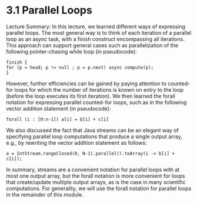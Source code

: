 # 3.1 Parallel Loops

Lecture Summary: In this lecture, we learned different ways of expressing parallel loops. The most general way is to think of each
iteration of a parallel loop as an async task, with a finish construct encompassing all iterations. This approach can support 
general cases such as parallelization of the following pointer-chasing while loop (in pseudocode):

```
finish {
for (p = head; p != null ; p = p.next) async compute(p);
}
```

However, further efficiencies can be gained by paying attention to counted-for loops for which the number of iterations is known
on entry to the loop (before the loop executes its first iteration). We then learned the forall notation for expressing parallel
counted-for loops, such as in the following vector addition statement (in pseudocode):

```
forall (i : [0:n-1]) a[i] = b[i] + c[i]
```

We also discussed the fact that Java streams can be an elegant way of specifying parallel loop computations that produce a single
output array, e.g., by rewriting the vector addition statement as follows:

```
a = IntStream.rangeClosed(0, N-1).parallel().toArray(i -> b[i] + c[i]);
```

In summary, streams are a convenient notation for parallel loops with at most one output array, but the forall notation is more 
convenient for loops that create/update multiple output arrays, as is the case in many scientific computations. For generality,
we will use the forall notation for parallel loops in the remainder of this module.



